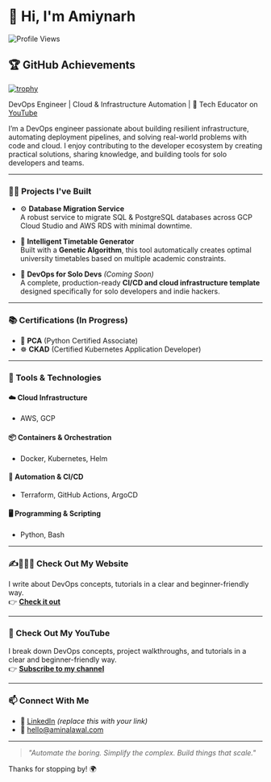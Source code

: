 # 👋 Hi, I'm Amiynarh

![Profile Views](https://komarev.com/ghpvc/?username=Amiynarh&color=blue)

## 🏆 GitHub Achievements
[![trophy](https://github-profile-trophy.vercel.app/?username=Amiynarh&theme=darkhub&column=7)](https://github.com/ryo-ma/github-profile-trophy)

DevOps Engineer | Cloud & Infrastructure Automation | 🎥 Tech Educator on [YouTube](https://youtube.com/@aminalawal3999)

I’m a DevOps engineer passionate about building resilient infrastructure, automating deployment pipelines, and solving real-world problems with code and cloud. I enjoy contributing to the developer ecosystem by creating practical solutions, sharing knowledge, and building tools for solo developers and teams.

---

### 🧑‍💻 Projects I've Built

- ⚙️ **Database Migration Service**  
  A robust service to migrate SQL & PostgreSQL databases across GCP Cloud Studio and AWS RDS with minimal downtime.

- 📅 **Intelligent Timetable Generator**  
  Built with a **Genetic Algorithm**, this tool automatically creates optimal university timetables based on multiple academic constraints.

- 🔧 **DevOps for Solo Devs** *(Coming Soon)*  
  A complete, production-ready **CI/CD and cloud infrastructure template** designed specifically for solo developers and indie hackers.

---

### 📚 Certifications (In Progress)

- 🎯 **PCA** (Python Certified Associate)  
- ☸️ **CKAD** (Certified Kubernetes Application Developer)

---

### 🧰 Tools & Technologies

#### ☁️ Cloud Infrastructure
- AWS, GCP

#### 📦 Containers & Orchestration
- Docker, Kubernetes, Helm

#### 🔁 Automation & CI/CD
- Terraform, GitHub Actions, ArgoCD

#### 🖥️ Programming & Scripting
- Python, Bash

---

### ✍👩🏽‍💻 Check Out My Website

I write about DevOps concepts, tutorials in a clear and beginner-friendly way.  
👉 [**Check it out**](https://aminalawal.com)

---
### 🎥 Check Out My YouTube

I break down DevOps concepts, project walkthroughs, and tutorials in a clear and beginner-friendly way.  
👉 [**Subscribe to my channel**](https://youtube.com/@aminalawal3999)

---

### 📫 Connect With Me

- 🔗 [LinkedIn](https://linkedin.com/in/aminalawalofficial) *(replace this with your link)*
- 📧 hello@aminalawal.com

---

> *"Automate the boring. Simplify the complex. Build things that scale."*

Thanks for stopping by! 🌍
